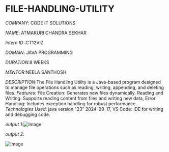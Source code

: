 # FILE-HANDLING-UTILITY

*COMPANY*: CODE IT SOLUTIONS

*NAME*: ATMAKURI CHANDRA SEKHAR

*Intern ID* :CT12VIZ

*DOMAIN*: JAVA PROGRAMMING

*DURATION*:8 WEEKS

*MENTOR*:NEELA SANTHOSH

*DESCRIPTION*:The File Handling Utility is a Java-based program designed to manage file operations such as reading, writing, appending, and deleting files. 
*Features*:
File Creation: Generates new files dynamically.
Reading and Writing: Supports reading content from files and writing new data,
Error Handling: Includes exception handling for robust performance.
*Technologies Used*:
java version "23" 2024-09-17,
VS Code: IDE for writing and debugging code.

*output 1*:![Image](https://github.com/user-attachments/assets/698d905f-52dc-4752-b1c2-499c4b0fc8b7)



*output 2*:

![image](https://github.com/user-attachments/assets/a57de121-fd2e-4f57-a0d5-17ba0255ad3a)


